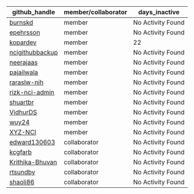 
| github_handle   | member/collaborator | days_inactive |
|-----------------|----------------------|---------------|
| [burnskd](https://github.com/burnskd) | member               | No Activity Found |
| [epehrsson](https://github.com/epehrsson) | member               | No Activity Found |
| [kopardev](https://github.com/kopardev) | member               | 22            |
| [ncigithubbackup](https://github.com/ncigithubbackup) | member               | No Activity Found |
| [neerajaas](https://github.com/neerajaas) | member               | No Activity Found |
| [pajailwala](https://github.com/pajailwala) | member               | No Activity Found |
| [raraslw-nih](https://github.com/raraslw-nih) | member               | No Activity Found |
| [rizk-nci-admin](https://github.com/rizk-nci-admin) | member               | No Activity Found |
| [shuartbr](https://github.com/shuartbr) | member               | No Activity Found |
| [VidhurDS](https://github.com/VidhurDS) | member               | No Activity Found |
| [wuy24](https://github.com/wuy24) | member               | No Activity Found |
| [XYZ-NCI](https://github.com/XYZ-NCI) | member               | No Activity Found |
| [edward130603](https://github.com/edward130603) | collaborator         | No Activity Found |
| [kcgfarb](https://github.com/kcgfarb) | collaborator         | No Activity Found |
| [Krithika-Bhuvan](https://github.com/Krithika-Bhuvan) | collaborator         | No Activity Found |
| [rtsundby](https://github.com/rtsundby) | collaborator         | No Activity Found |
| [shaoli86](https://github.com/shaoli86) | collaborator         | No Activity Found |
